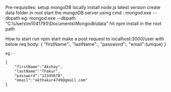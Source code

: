 Pre-requisites:
    setup mongoDB locally
    install node.js latest version
    create data folder in root
    start the mongoDB server using cmd : 
        mongod.exe --dbpath <path of data folder created earlier>
        eg: mongod.exe --dbpath "C:\Users\m1041793\Documents\Mongodb\data"
    hit npm install in the root path

How to start
    run npm start
    make a post request to localhost:3000/user with below req body:
    {
        "firstName":<First Name>,
        "lastName":<Last Name>,
        "password":<Password>,
        "email":<Email>(unique)
    }

    eg:-

    {
        "firstName":"Akshay",
        "lastName":"Thakur",
        "password":"12345678",
        "email":"akthakur4749@gmail.com"
    }
